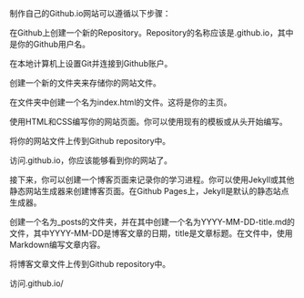 制作自己的Github.io网站可以遵循以下步骤：

在Github上创建一个新的Repository。Repository的名称应该是<username>.github.io，其中<username>是你的Github用户名。

在本地计算机上设置Git并连接到Github账户。

创建一个新的文件夹来存储你的网站文件。

在文件夹中创建一个名为index.html的文件。这将是你的主页。

使用HTML和CSS编写你的网站页面。你可以使用现有的模板或从头开始编写。

将你的网站文件上传到Github repository中。

访问<username>.github.io，你应该能够看到你的网站了。

接下来，你可以创建一个博客页面来记录你的学习进程。你可以使用Jekyll或其他静态网站生成器来创建博客页面。在Github Pages上，Jekyll是默认的静态站点生成器。

创建一个名为_posts的文件夹，并在其中创建一个名为YYYY-MM-DD-title.md的文件，其中YYYY-MM-DD是博客文章的日期，title是文章标题。在文件中，使用Markdown编写文章内容。

将博客文章文件上传到Github repository中。

访问<username>.github.io/<title>，你应该能够看到博客文章了。

希望这些步骤对你有所帮助！
